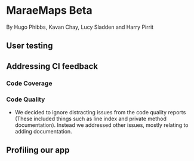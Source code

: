 # MaraeMaps Beta

By Hugo Phibbs, Kavan Chay, Lucy Sladden and Harry Pirrit

## User testing

## Addressing CI feedback

### Code Coverage

### Code Quality

- We decided to ignore distracting issues from the code quality reports (These included things such
  as line index and private method documentation). Instead we addressed other issues, mostly
  relating to adding documentation.

## Profiling our app

